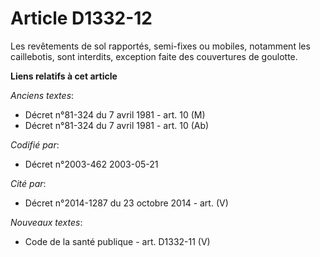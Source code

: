 # Article D1332-12

Les revêtements de sol rapportés, semi-fixes ou mobiles, notamment les caillebotis, sont interdits, exception faite des
couvertures de goulotte.

**Liens relatifs à cet article**

_Anciens textes_:

  - Décret n°81-324 du 7 avril 1981 - art. 10 (M)
  - Décret n°81-324 du 7 avril 1981 - art. 10 (Ab)

_Codifié par_:

  - Décret n°2003-462 2003-05-21

_Cité par_:

  - Décret n°2014-1287 du 23 octobre 2014 - art. (V)

_Nouveaux textes_:

  - Code de la santé publique - art. D1332-11 (V)
